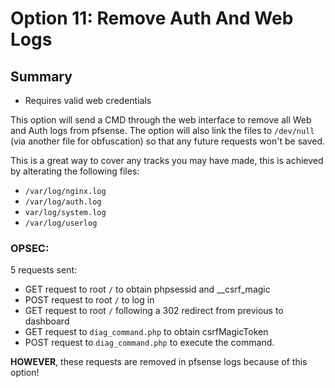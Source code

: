 # Option 11: Remove Auth And Web Logs
## Summary
- Requires valid web credentials

This option will send a CMD through the web interface to remove all Web and Auth logs from pfsense. The option will also link the files to `/dev/null` (via another file for obfuscation) so that any future requests won't be saved.

This is a great way to cover any tracks you may have made, this is achieved by alterating the following files:

- `/var/log/nginx.log`
- `/var/log/auth.log`
- `var/log/system.log`
- `/var/log/userlog`

### OPSEC:
5 requests sent:
- GET request to root `/` to obtain phpsessid and __csrf_magic
- POST request to root `/` to log in
- GET request to root `/` following a 302 redirect from previous to dashboard
- GET request to `diag_command.php` to obtain csrfMagicToken
- POST request to `diag_command.php` to execute the command.

**HOWEVER**, these requests are removed in pfsense logs because of this option!